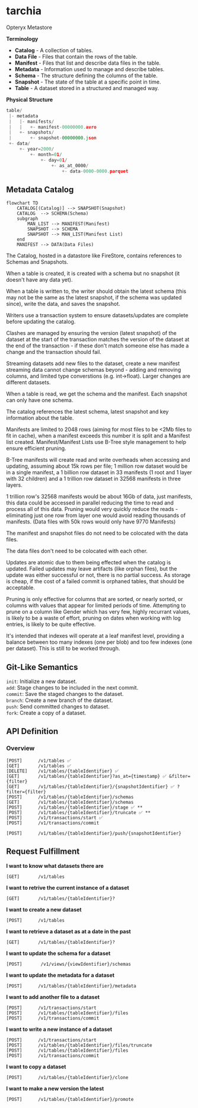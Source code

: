 # tarchia
Opteryx Metastore

**Terminology**

- **Catalog** - A collection of tables.
- **Data File** - Files that contain the rows of the table.
- **Manifest** - Files that list and describe data files in the table.
- **Metadata** - Information used to manage and describe tables.
- **Schema** - The structure defining the columns of the table.
- **Snapshot** - The state of the table at a specific point in time.
- **Table** - A dataset stored in a structured and managed way.

**Physical Structure**

~~~python
table/
 |- metadata
 |   |- manifests/
 |   |   +- manifest-00000000.avro
 |   +- snapshots/
 |       +- snapshot-00000000.json
 +- data/
     +- year=2000/
         +- month=01/
             +- day=01/
                 +- as_at_0000/
                     +- data-0000-0000.parquet
~~~

## Metadata Catalog

~~~mermaid
flowchart TD
    CATALOG[(Catalog)] --> SNAPSHOT(Snapshot)
    CATALOG  --> SCHEMA(Schema)
    subgraph  
        MAN_LIST --> MANIFEST(Manifest)
        SNAPSHOT --> SCHEMA
        SNAPSHOT --> MAN_LIST(Manifest List)
    end
    MANIFEST --> DATA(Data Files)
~~~

The Catalog, hosted in a datastore like FireStore, contains references to Schemas and Snapshots. 

When a table is created, it is created with a schema but no snapshot (it doesn't have any data yet).

When a table is written to, the writer should obtain the latest schema (this may not be the same as the latest snapshot, if the schema was updated since), write the data, and saves the snapshot.

Writers use a transaction system to ensure datasets/updates are complete before updating the catalog.

Clashes are managed by ensuring the version (latest snapshot) of the dataset at the start of the transaction matches the version of the dataset at the end of the transaction - if these don't match someone else has made a change and the transaction should fail.

Streaming datasets add new files to the dataset, create a new manifest streaming data cannot change schemas beyond - adding and removing columns, and limited type converstions (e.g. int->float). Larger changes are different datasets.

When a table is read, we get the schema and the manifest. Each snapshot can only have one schema.

The catalog references the latest schema, latest snapshot and key information about the table.

Manifests are limited to 2048 rows (aiming for most files to be <2Mb files to fit in cache), when a manifest exceeds this number it is split and a Manifest list created. Manifest/Manifest Lists use B-Tree style management to help ensure efficient pruning. 

B-Tree manifests will create read and write overheads when accessing and updating, assuming about 15k rows per file; 1 million row dataset would be in a single manifest, a 1 billion row dataset in 33 manifests (1 root and 1 layer with 32 children) and a 1 trillion row dataset in 32568 manifests in three layers. 

1 trillion row's 32568 manifests would be about 16Gb of data, just manifests, this data could be accessed in parallel reducing the time to read and process all of this data. Pruning would very quickly reduce the reads - eliminating just one row from layer one would avoid reading thousands of manifests. (Data files with 50k rows would only have 9770 Manifests)

The manifest and snapshot files do not need to be colocated with the data files.

The data files don't need to be colocated with each other.

Updates are atomic due to them being effected when the catalog is updated. Failed updates may leave artifacts (like orphan files), but the update was either successful or not, there is no partial success. As storage is cheap, if the cost of a failed commit is orphaned tables, that should be acceptable.

Pruning is only effective for columns that are sorted, or nearly sorted, or columns with values that appear for limited periods of time. Attempting to prune on a column like Gender which has very few, highly recurrant values, is likely to be a waste of effort, pruning on dates when working with log entries, is likely to be quite effective.

It's intended that indexes will operate at a leaf manifest level, providing a balance between too many indexes (one per blob) and too few indexes (one per dataset). This is still to be worked through.

## Git-Like Semantics

`init`: Initialize a new dataset.  
`add`: Stage changes to be included in the next commit.  
`commit`: Save the staged changes to the dataset.  
`branch`: Create a new branch of the dataset.  
`push`: Send committed changes to dataset.  
`fork`: Create a copy of a dataset.

## API Definition

### Overview

    [POST]      /v1/tables ✅
    [GET]       /v1/tables ✅
    [DELETE]    /v1/tables/{tableIdentifier} ✅
    [GET]       /v1/tables/{tableIdentifier}?as_at={timestamp} ✅ &filter={filter}
    [GET]       /v1/tables/{tableIdentifier}/{snapshotIdentifier} ✅ ?filter={filter}
    [POST]      /v1/tables/{tableIdentifier}/schemas
    [GET]       /v1/tables/{tableIdentifier}/schemas
    [POST]      /v1/tables/{tableIdentifier}/stage ✅ **
    [POST]      /v1/tables/{tableIdentifier}/truncate ✅ **
    [POST]      /v1/transactions/start ✅
    [POST]      /v1/transactions/commit 

    [POST]      /v1/tables/{tableIdentifier}/push/{snapshotIdentifier}

<!---
    [POST]      /v1/tables/{tableIdentifier}/fork

    [POST]      /v1/tables/{tableIdentifier}/permissions
    [GET]       /v1/tables/{tableIdentifier}/permissions/check
    [POST]      /v1/tables/{tableIdentifier}/maintenance/compact
    [POST]      /v1/tables/{tableIdentifier}/maintenance/refresh_metadata

    [POST]      /v1/views
    [GET]       /v1/views
    [GET]       /v1/views/{viewIdentifier}
    [DELETE]    /v1/views/{viewIdentifier}

    [GET]       /v1/search?query=searchTerm

    [POST]      /v1/tables/{tableIdentifier}/quality-rules
    [GET]       /v1/tables/{tableIdentifier}/quality-rules
    [DELETE]    /v1/tables/{tableIdentifier}/quality-rules/{ruleIdentifier}
    [POST]      /v1/tables/{tableIdentifier}/quality-rules/{ruleIdentifier}/validate

    [GET]       /v1/tables/{tableIdentifier}/lineage
    [GET]       /v1/tables/{tableIdentifier}/audit-logs
    [GET]       /v1/views/{viewIdentifier}/audit-logs

    [POST]      /v1/tables/{tableIdentifier}/triggers
    [GET]       /v1/tables/{tableIdentifier}/triggers
    [DELETE]    /v1/tables/{tableIdentifier}/triggers/{triggerIdentifier}

    INDEX APIs
--->

## Request Fulfillment

**I want to know what datasets there are**

    [GET]       /v1/tables

**I want to retrive the current instance of a dataset**

    [GET]       /v1/tables/{tableIdentifier}?

**I want to create a new dataset**

    [POST]      /v1/tables

**I want to retrieve a dataset as at a date in the past**

    [GET]       /v1/tables/{tableIdentifier}?

**I want to update the schema for a dataset**

    [POST]       /v1/views/{viewIdentifier}/schemas

**I want to update the metadata for a dataset**

    [POST]      /v1/tables/{tableIdentifier}/metadata

**I want to add another file to a dataset**

    [POST]      /v1/transactions/start
    [POST]      /v1/tables/{tableIdentifier}/files
    [POST]      /v1/transactions/commit

**I want to write a new instance of a dataset**

    [POST]      /v1/transactions/start
    [POST]      /v1/tables/{tableIdentifier}/files/truncate
    [POST]      /v1/tables/{tableIdentifier}/files
    [POST]      /v1/transactions/commit

**I want to copy a dataset**

    [POST]      /v1/tables/{tableIdentifier}/clone

**I want to make a new version the latest**

    [POST]      /v1/tables/{tableIdentifier}/promote

